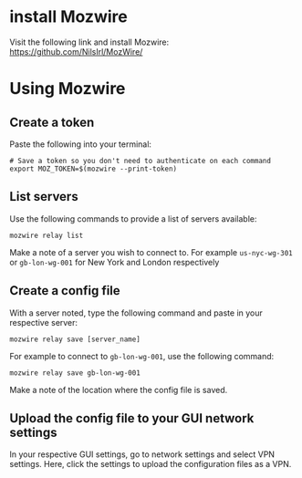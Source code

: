 # install Mozwire

Visit the following link and install Mozwire: https://github.com/NilsIrl/MozWire/


# Using Mozwire
## Create a token

Paste the following into your terminal:

```Shell
# Save a token so you don't need to authenticate on each command
export MOZ_TOKEN=$(mozwire --print-token)
```

## List servers

Use the following commands to provide a list of servers available:

```Shell
mozwire relay list
```

Make a note of a server you wish to connect to. For example `us-nyc-wg-301` or `gb-lon-wg-001` for New York and London respectively

## Create a config file

With a server noted, type the following command and paste in your respective server:

```Shell
mozwire relay save [server_name]
```

For example to connect to `gb-lon-wg-001`, use the following command:

```Shell
mozwire relay save gb-lon-wg-001
```

Make a note of the location where the config file is saved.
## Upload the config file to your GUI network settings

In your respective GUI settings, go to network settings and select VPN settings. Here, click the settings to upload the configuration files as a VPN.
